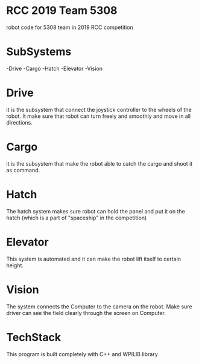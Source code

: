 # RCC 2019 Team 5308
robot code for 5308 team in 2019 RCC competition
# SubSystems
-Drive
-Cargo
-Hatch
-Elevator
-Vision
# Drive
  it is the subsystem that connect the joystick controller to the wheels of the robot. It make sure that robot can turn freely and smoothly and move in all directions.
# Cargo
  it is the subsystem that make the robot able to catch the cargo and shoot it as command.
# Hatch
  The hatch system makes sure robot can hold the panel and put it on the hatch (which is a part of "spaceship" in the competition)
# Elevator
  This system is automated and it can make the robot lift itself to certain height.
# Vision
  The system connects the Computer to the camera on the robot. Make sure driver can see the field clearly through the screen on Computer.
# TechStack

This program is built completely with C++ and WPILIB library
